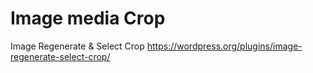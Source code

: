 # Image media Crop

Image Regenerate & Select Crop
https://wordpress.org/plugins/image-regenerate-select-crop/

